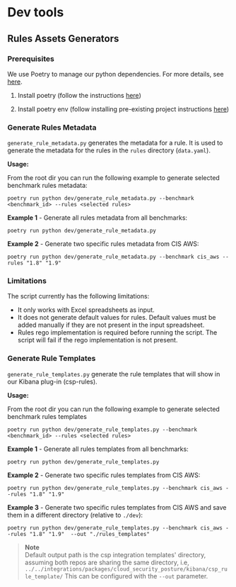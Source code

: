 # Dev tools

## Rules Assets Generators

### Prerequisites

We use Poetry to manage our python dependencies. For more details, see [here](https://python-poetry.org/docs/).

1. Install poetry (follow the instructions [here](https://python-poetry.org/docs/#installation))

2. Install poetry env (follow installing pre-existing project instructions [here](https://python-poetry.org/docs/basic-usage/#initialising-a-pre-existing-project))

### Generate Rules Metadata

`generate_rule_metadata.py` generates the metadata for a rule.
It is used to generate the metadata for the rules in the `rules` directory (`data.yaml`).

**Usage:**

From the root dir you can run the following example to generate selected benchmark rules metadata:

```shell
poetry run python dev/generate_rule_metadata.py --benchmark <benchmark_id> --rules <selected rules>
```

**Example 1** - Generate all rules metadata from all benchmarks:

```shell
poetry run python dev/generate_rule_metadata.py
```

**Example 2** - Generate two specific rules metadata from CIS AWS:

```shell
poetry run python dev/generate_rule_metadata.py --benchmark cis_aws --rules "1.8" "1.9"
```

### Limitations

The script currently has the following limitations:

- It only works with Excel spreadsheets as input.
- It does not generate default values for rules. Default values must be added manually if they are not present in the input spreadsheet.
- Rules rego implementation is required before running the script. The script will fail if the rego implementation is not present.

### Generate Rule Templates

`generate_rule_templates.py` generate the rule templates that will show in our Kibana plug-in (csp-rules).

**Usage:**

From the root dir you can run the following example to generate selected benchmark rules templates

```shell
poetry run python dev/generate_rule_templates.py --benchmark <benchmark_id> --rules <selected rules>
```

**Example 1** - Generate all rules templates from all benchmarks:

```shell
poetry run python dev/generate_rule_templates.py
```

**Example 2** - Generate two specific rules templates from CIS AWS:

```shell
poetry run python dev/generate_rule_templates.py --benchmark cis_aws --rules "1.8" "1.9"
```

**Example 3** - Generate two specific rules templates from CIS AWS and save them in a different directory (relative to `./dev`):

```shell
poetry run python dev/generate_rule_templates.py --benchmark cis_aws --rules "1.8" "1.9"  --out "./rules_templates"
```

> **Note**  
> Default output path is the csp integration templates' directory, assuming both repos are sharing the same directory,
> i.e, `../../integrations/packages/cloud_security_posture/kibana/csp_rule_template/`
> This can be configured with the `--out` parameter.
